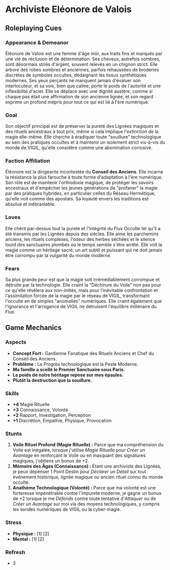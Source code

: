 # Archiviste Eléonore de Valois

## Roleplaying Cues

### Appearance & Demeanor
Éléonore de Valois est une femme d'âge mûr, aux traits fins et marqués par une vie de réclusion et de détermination. Ses cheveux, autrefois sombres, sont désormais striés d'argent, souvent relevés en un chignon strict. Elle arbore des robes sombres et anciennes, parfois rehaussées de broderies discrètes de symboles occultes, dédaignant les tissus synthétiques modernes. Ses yeux perçants ne manquent jamais d'évaluer son interlocuteur, et sa voix, bien que calme, porte le poids de l'autorité et une inflexibilité d'acier. Elle se déplace avec une dignité austère, comme si chaque pas était une affirmation de son ancienne lignée, et son regard exprime un profond mépris pour tout ce qui est lié à l'ère numérique.

### Goal
Son objectif principal est de préserver la pureté des Lignées magiques et des rituels ancestraux à tout prix, même si cela implique l'extinction de la magie elle-même. Elle cherche à éradiquer toute "souillure" technologique au sein des pratiques occultes et à maintenir un isolement strict vis-à-vis du monde de VIGIL, qu'elle considère comme une abomination corrosive.

### Faction Affiliation
Éléonore est la dirigeante incontestée du **Conseil des Anciens**. Elle incarne la résistance la plus farouche à toute forme d'adaptation à l'ère numérique. Son rôle est de maintenir l'orthodoxie magique, de protéger les savoirs ancestraux et d'empêcher les jeunes générations de "profaner" la magie par des pratiques hybrides, en particulier celles du Réseau Hermétique, qu'elle voit comme des apostats. Sa loyauté envers les traditions est absolue et inébranlable.

### Loves
Elle chérit par-dessus tout la pureté et l'intégrité du Flux Occulte tel qu'il a été transmis par les Lignées depuis des siècles. Elle aime les parchemins anciens, les rituels complexes, l'odeur des herbes séchées et le silence lourd des sanctuaires plombés où le temps semble s'être arrêté. Elle voit la magie comme un héritage sacré, un art subtil et puissant qui ne doit jamais être corrompu par la vulgarité du monde moderne.

### Fears
Sa plus grande peur est que la magie soit irrémédiablement corrompue et détruite par la technologie. Elle craint la "Déchirure du Voile" non pas pour ce qu'elle révélera aux non-initiés, mais pour l'inévitable confrontation et l'assimilation forcée de la magie par le réseau de VIGIL, transformant l'occulte en de simples "anomalies" numériques. Elle craint également que l'ignorance et l'arrogance de VIGIL ne détruisent l'équilibre millénaire du Flux.

## Game Mechanics

### Aspects

*   **Concept Fort :** Gardienne Fanatique des Rituels Anciens et Chef du Conseil des Anciens.
*   **Problème :** Le Progrès technologique est la Peste Moderne.
*   **Ma famille a scellé le Premier Sanctuaire sous Paris.**
*   **Le poids de notre héritage repose sur mes épaules.**
*   **Plutôt la destruction que la souillure.**

### Skills

*   **+4** Magie Rituelle
*   **+3** Connaissance, Volonté
*   **+2** Rapport, Investigation, Perception
*   **+1** Discrétion, Empathie, Physique, Provocation

### Stunts

1.  **Voile Rituel Profond (Magie Rituelle) :** Parce que ma compréhension du Voile est inégalée, lorsque j'utilise *Magie Rituelle* pour *Créer un Avantage* en renforçant le Voile ou en masquant des signatures magiques, j'obtiens un bonus de +2.
2.  **Mémoire des Âges (Connaissance) :** Étant une archiviste des Lignées, je peux dépenser 1 Point Destin pour *Déclarer un Détail* sur tout événement historique, lignée magique ou ancien rituel connu du monde occulte.
3.  **Anathème Technologique (Volonté) :** Parce que ma volonté est une forteresse impénétrable contre l'impureté moderne, je gagne un bonus de +2 lorsque je me *Défends* contre toute tentative d'*Attaquer* ou de *Créer un Avantage* sur moi via des moyens technologiques, y compris les sondes numériques de VIGIL ou la cyber-magie.

### Stress

*   **Physique :** [1] [2]
*   **Mental :** [1] [2]

### Refresh

*   3